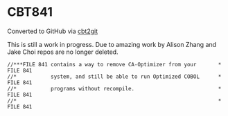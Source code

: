 # CBT841
Converted to GitHub via [cbt2git](https://github.com/wizardofzos/cbt2git)

This is still a work in progress. 
Due to amazing work by Alison Zhang and Jake Choi repos are no longer deleted.

```
//***FILE 841 contains a way to remove CA-Optimizer from your       *   FILE 841
//*           system, and still be able to run Optimized COBOL      *   FILE 841
//*           programs without recompile.                           *   FILE 841
//*                                                                 *   FILE 841
```
